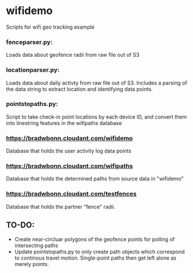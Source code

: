 # wifidemo
Scripts for wifi geo tracking example
### fenceparser.py:
Loads data about geofence radii from raw file out of S3
### locationparser.py:
Loads data about daily activty from raw file out of S3.  Includes a parsing of the data string to extract location and identifying data points.
### pointstopaths.py:
Script to take check-in point locations by each device ID, and convert them into linestring features in the wifipaths database
### https://bradwbonn.cloudant.com/wifidemo
Database that holds the user activity log data points
### https://bradwbonn.cloudant.com/wifipaths
Database that holds the determined paths from source data in "wifidemo"
### https://bradwbonn.cloudant.com/testfences
Database that holds the partner "fence" radii.

## TO-DO:
* Create near-circluar polygons of the geofence points for polling of intersecting paths
* Update pointstopaths.py to only create path objects which correspond to continous travel motion.  Single-point paths then get left alone as merely points.

